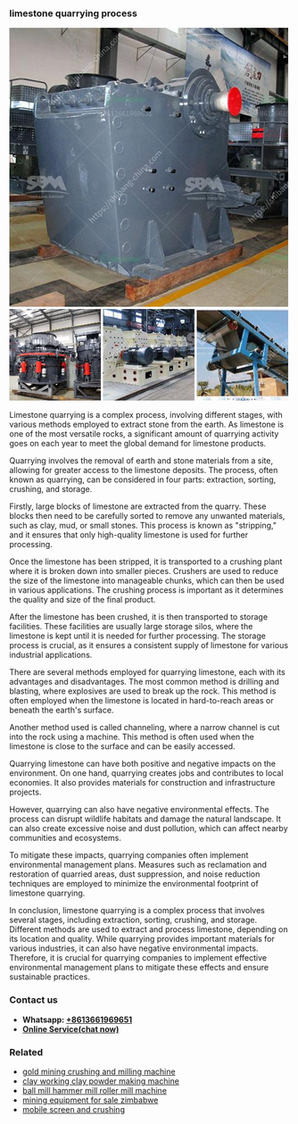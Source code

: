<h3>limestone quarrying process</h3><img src='1702950148.jpg' alt=''><p>Limestone quarrying is a complex process, involving different stages, with various methods employed to extract stone from the earth. As limestone is one of the most versatile rocks, a significant amount of quarrying activity goes on each year to meet the global demand for limestone products.</p><p>Quarrying involves the removal of earth and stone materials from a site, allowing for greater access to the limestone deposits. The process, often known as quarrying, can be considered in four parts: extraction, sorting, crushing, and storage.</p><p>Firstly, large blocks of limestone are extracted from the quarry. These blocks then need to be carefully sorted to remove any unwanted materials, such as clay, mud, or small stones. This process is known as "stripping," and it ensures that only high-quality limestone is used for further processing.</p><p>Once the limestone has been stripped, it is transported to a crushing plant where it is broken down into smaller pieces. Crushers are used to reduce the size of the limestone into manageable chunks, which can then be used in various applications. The crushing process is important as it determines the quality and size of the final product.</p><p>After the limestone has been crushed, it is then transported to storage facilities. These facilities are usually large storage silos, where the limestone is kept until it is needed for further processing. The storage process is crucial, as it ensures a consistent supply of limestone for various industrial applications.</p><p>There are several methods employed for quarrying limestone, each with its advantages and disadvantages. The most common method is drilling and blasting, where explosives are used to break up the rock. This method is often employed when the limestone is located in hard-to-reach areas or beneath the earth's surface.</p><p>Another method used is called channeling, where a narrow channel is cut into the rock using a machine. This method is often used when the limestone is close to the surface and can be easily accessed.</p><p>Quarrying limestone can have both positive and negative impacts on the environment. On one hand, quarrying creates jobs and contributes to local economies. It also provides materials for construction and infrastructure projects.</p><p>However, quarrying can also have negative environmental effects. The process can disrupt wildlife habitats and damage the natural landscape. It can also create excessive noise and dust pollution, which can affect nearby communities and ecosystems.</p><p>To mitigate these impacts, quarrying companies often implement environmental management plans. Measures such as reclamation and restoration of quarried areas, dust suppression, and noise reduction techniques are employed to minimize the environmental footprint of limestone quarrying.</p><p>In conclusion, limestone quarrying is a complex process that involves several stages, including extraction, sorting, crushing, and storage. Different methods are used to extract and process limestone, depending on its location and quality. While quarrying provides important materials for various industries, it can also have negative environmental impacts. Therefore, it is crucial for quarrying companies to implement effective environmental management plans to mitigate these effects and ensure sustainable practices.</p><h3>Contact us</h3><ul><li><strong>Whatsapp:&nbsp;<a href="https://wa.me/8613661969651">+8613661969651</a></strong></li><li><a href="https://swt.shibang-china.com/?git&amp;zhl&amp;limestone quarrying process"><strong>Online Service(chat now)</strong></a></li></ul><h3>Related</h3><ul><li><a href='gold mining crushing and milling machine.md'>gold mining crushing and milling machine</a></li><li><a href='clay working clay powder making machine.md'>clay working clay powder making machine</a></li><li><a href='ball mill hammer mill roller mill machine.md'>ball mill hammer mill roller mill machine</a></li><li><a href='mining equipment for sale zimbabwe.md'>mining equipment for sale zimbabwe</a></li><li><a href='mobile screen and crushing.md'>mobile screen and crushing</a></li></ul>